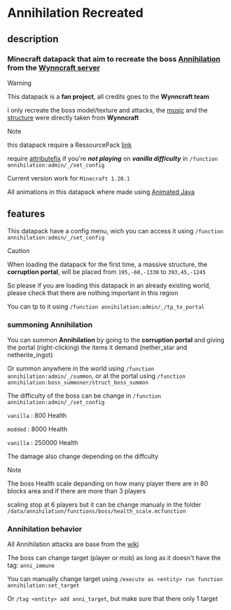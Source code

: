 # Annihilation Recreated

## description

### Minecraft datapack that aim to recreate the boss [Annihilation](https://wynncraft.wiki.gg/wiki/Annihilation) from the [Wynncraft server](https://wynncraft.com/)

> [!WARNING]
> This datapack is a **fan project**, all credits goes to the **Wynncraft team**
>
> I only recreate the boss model/texture and attacks, the [music](https://www.youtube.com/watch?v=QiTEljrS05I) and the [structure](https://wynncraft.wiki.gg/wiki/Corruption_Portal) were directly taken from **Wynncraft**

> [!NOTE]
> this datapack require a RessourcePack [link](https://modrinth.com/datapack/annihilation-recreated/version/1.1)
>
> require [attributefix](https://modrinth.com/mod/attributefix) if you're ***not playing*** on ***vanilla difficulty*** in `/function annihilation:admin/_/set_config`
> 
> Current version work for `Minecraft 1.20.1`

All animations in this datapack where made using [Animated Java](https://animated-java.dev/)

## features

This datapack have a config menu, wich you can access it using `/function annihilation:admin/_/set_config`

> [!CAUTION]
> When loading the datapack for the first time, a massive structure, the **corruption portal**, will be placed from `195,-60,-1330` to `393,45,-1245`
>
> So please if you are loading this datapack in an already existing world, please check that there are nothing important in this region
>
> You can tp to it using `/function annihilation:admin/_/tp_to_portal`

### summoning Annihilation

You can summon **Annihilation** by going to the **corruption portal** and giving the portal (right-clicking) the items it demand (nether_star and netherite_ingot)

Or summon anywhere in the world using `/function annihilation:admin/_/summon`, or at the portal using `/function annihilation:boss_summoner/struct_boss_summon`

The difficulty of the boss can be change in `/function annihilation:admin/_/set_config`

`vanilla` : 800 Health

`modded` : 8000 Health

`vanilla` : 250000 Health

The damage also change depending on the diffculty

> [!NOTE]
> The boss Health scale depanding on how many player there are in 80 blocks area and if there are more than 3 players
>
> scaling stop at 6 players but it can be change manualy in the folder `/data/annihilation/functions/boss/health_scale.mcfunction`

### Annihilation behavior

All Annihilation attacks are base from the [wiki](https://wynncraft.wiki.gg/wiki/Annihilation#Combat)

The boss can change target (player or mob) as long as it doesn't have the tag: `anni_immune`

You can manually change target using `/execute as <entity> run function annihilation:set_target`

Or `/tag <entity> add anni_target`, but make sure that there only 1 target
